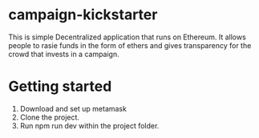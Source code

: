 # campaign-kickstarter
This is simple Decentralized application that runs on Ethereum. It allows people to rasie funds in the form of ethers and gives transparency for the crowd that invests in a campaign.

# Getting started
1.  Download and set up metamask
2.  Clone the project.
3.  Run npm run dev within the project folder.
